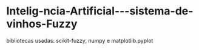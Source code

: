 # Intelig-ncia-Artificial---sistema-de-vinhos-Fuzzy
bibliotecas usadas: scikit-fuzzy, numpy e matplotlib.pyplot
